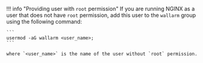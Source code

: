 !!! info "Providing user with `root` permission"
    If you are running NGINX as a user that does not have `root` permission, add this user to the `wallarm` group using the following command:
    
    ```
    usermod -aG wallarm <user_name>;
    ```
    
    where `<user_name>` is the name of the user without `root` permission.